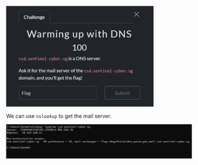 <img src="images/challenge.png" width=400>

We can use `nslookup` to get the mail server.  


<img src="images/flag.png" width=800>
